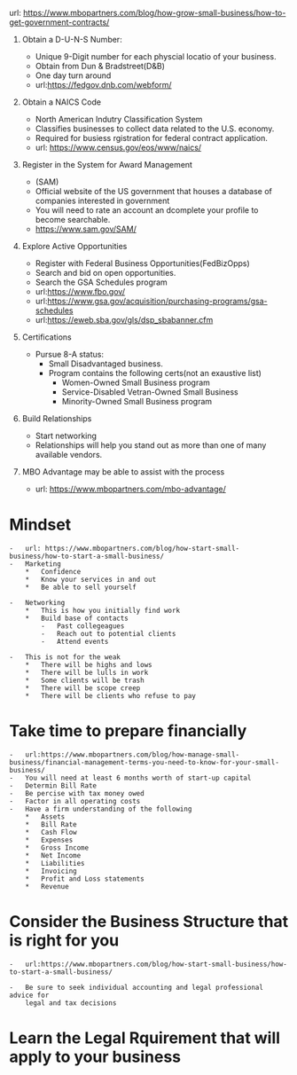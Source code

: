 url: https://www.mbopartners.com/blog/how-grow-small-business/how-to-get-government-contracts/


1. Obtain a D-U-N-S Number:
	-	Unique 9-Digit number
		for each physcial locatio of your business.
	-	Obtain from Dun & Bradstreet(D&B)
	-	One day turn around
	-	url:https://fedgov.dnb.com/webform/



2. Obtain a NAICS Code
	-	North American Indutry Classification System
	-	Classifies businesses to collect data related to the
		U.S. economy.
	-	Required for busiess rgistration for federal contract
		application.
	-	url: https://www.census.gov/eos/www/naics/


3. Register in the System for Award Management
	-	(SAM)
	-	Official website of the US government that houses
		a database of companies interested in government 
	-	You will need to rate an account an dcomplete your profile to become
		searchable.
	-	https://www.sam.gov/SAM/


4. Explore Active Opportunities 
	-	Register with Federal Business Opportunities(FedBizOpps) 
	-	Search and bid on open opportunities.
	-	Search the GSA Schedules program
	-	url:https://www.fbo.gov/
	-	url:https://www.gsa.gov/acquisition/purchasing-programs/gsa-schedules
	-	url:https://eweb.sba.gov/gls/dsp_sbabanner.cfm


5. Certifications
	-	Pursue 8-A status:
		*	Small Disadvantaged business.
		*	Program contains the following certs(not an exaustive
			list)
			-	Women-Owned Small Business program
			-	Service-Disabled Vetran-Owned Small Business
			-	Minority-Owned Small Business program

6. Build Relationships
	-	Start networking
	-	Relationships will help you stand out as more than one of 
		many available vendors.		


7. MBO Advantage may be able to assist with the process
	-	url: https://www.mbopartners.com/mbo-advantage/




Mindset
==============================================================
	-	url: https://www.mbopartners.com/blog/how-start-small-business/how-to-start-a-small-business/
	-	Marketing
		*	Confidence
		*	Know your services in and out
		*	Be able to sell yourself

	-	Networking
		*	This is how you initially find work
		*	Build base of contacts
			-	Past collegeagues
			-	Reach out to potential clients
			-	Attend events

	-	This is not for the weak
		*	There will be highs and lows
		*	There will be lulls in work
		*	Some clients will be trash
		*	There will be scope creep
		*	There will be clients who refuse to pay


Take time to prepare financially
===========================================================
	-	url:https://www.mbopartners.com/blog/how-manage-small-business/financial-management-terms-you-need-to-know-for-your-small-business/
	-	You will need at least 6 months worth of start-up capital
	-	Determin Bill Rate
	-	Be percise with tax money owed
	-	Factor in all operating costs
	-	Have a firm understanding of the following
		*	Assets
		*	Bill Rate
		*	Cash Flow
		*	Expenses
		*	Gross Income
		*	Net Income
		*	Liabilities
		*	Invoicing 
		*	Profit and Loss statements
		*	Revenue
		
Consider the Business Structure that is right for you
=================================================================
	-	url:https://www.mbopartners.com/blog/how-start-small-business/how-to-start-a-small-business/

	-	Be sure to seek individual accounting and legal professional advice for
		legal and tax decisions



Learn the Legal Rquirement that will apply to your business
=======================================================================
